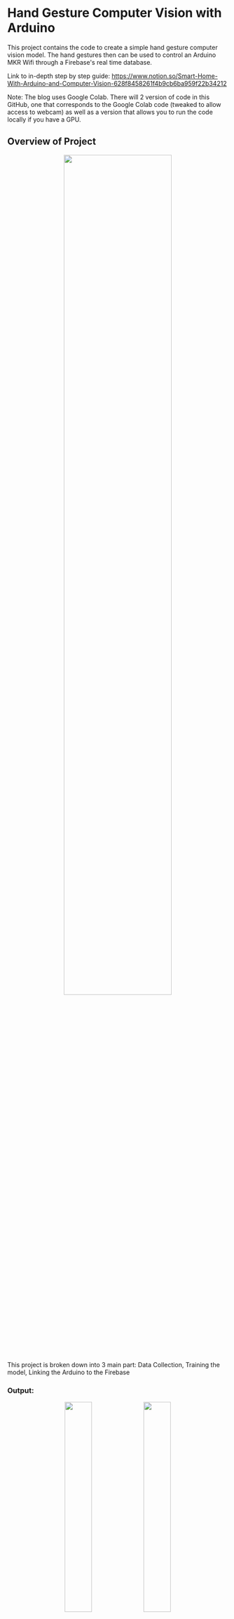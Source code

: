 # Hand Gesture Computer Vision with Arduino

This project contains the code to create a simple hand gesture computer vision model. The hand gestures then can be used to control an Arduino MKR Wifi through a Firebase's real time database.

Link to in-depth step by step guide: https://www.notion.so/Smart-Home-With-Arduino-and-Computer-Vision-628f8458261f4b9cb6ba959f22b34212

Note: The blog uses Google Colab. There will 2 version of code in this GitHub, one that corresponds to the Google Colab code (tweaked to allow access to webcam) as well as a version that allows you to run the code locally if you have a GPU.

## Overview of Project

<div align = "center">
  <img src="https://user-images.githubusercontent.com/51687528/236611878-5cd06a73-8268-463c-8e0f-48cd8a831a2a.png" width = 70%>
</div>

This project is broken down into 3 main part: Data Collection, Training the model, Linking the Arduino to the Firebase

### Output: 
<div float="left" align="center">
    <img src = "https://user-images.githubusercontent.com/51687528/236612154-597cce93-70c1-4e6e-a608-725a8dc7a04e.png" width=35%>
    <img src="https://user-images.githubusercontent.com/51687528/236612165-170014ca-31f3-47da-ba07-4b76884ed85d.png" width=35%>
</div>
<p align="center">
  <em> LED switches off when a fist is detected and LED switches on when a high five is detected </em>
</p>

-----
## Dependencies
For this project, install the following libraries with pip
```
pip install numpy
pip install opencv-python
pip install tensorflow
pip install keras
pip install matplotlib
```
-----
### Collecting the Dataset

## Data Collection

As we only want to recognise hand gestures, we do not want other dependencies such as the background to affect our data. Thus, a specific bounding box is drawn and masking will be applied to that bounding box to only collect the hand gestures.

<div float="left" align="center">
  <img src = "https://user-images.githubusercontent.com/51687528/236613036-564f7e4f-fe48-4514-bbcd-1b77055c9c73.png" width = 26.6%>
  <img src = "https://user-images.githubusercontent.com/51687528/236613042-f64e14f6-b373-4070-95a2-bb4e08aa80dd.png" width = 20%>
  <img src = "https://user-images.githubusercontent.com/51687528/236613047-eb44ce45-c2dd-424c-8c85-90bf65a833f9.png" width = 20%>
</div>
<p align="center">
  <em>First frame saves the background before it gets cropped according to the bounding box and grayscaled. This is our base background. </em>
</p>

<div float="left" align="center">
  <img src = "https://user-images.githubusercontent.com/51687528/236613053-7f7eab1e-8f1a-4e93-bb4f-959fc8956a1c.png" width= 25.3%>
  <img src = "https://user-images.githubusercontent.com/51687528/236613060-e95910aa-60ca-425e-a4e3-2a513c7c9560.png" width = 19%>
  <img src = "https://user-images.githubusercontent.com/51687528/236613066-597745b0-354d-4c12-a7e0-3c30968cb698.png" width = 19%>
  <img src = "https://user-images.githubusercontent.com/51687528/236613075-b5860883-fc68-4c1d-9755-53cda0f87c60.png" width = 19%>
</div>

<div float="left" align="center">
  <img src = "https://user-images.githubusercontent.com/51687528/236613087-b7c75384-05b4-4b15-bfbb-6a01bc94f624.png" width= 25.3%>
  <img src = "https://user-images.githubusercontent.com/51687528/236613090-daf17fdc-06d4-4b27-a58a-87cca4f40a3a.png" width = 19%>
  <img src = "https://user-images.githubusercontent.com/51687528/236613095-c66c4c12-7df0-4068-9966-167d7ca4345f.png" width = 19%>
  <img src = "https://user-images.githubusercontent.com/51687528/236613099-a839e042-2c8d-412b-bbb5-1951552cdd7c.png" width = 19%>
</div>

<p align="center">
  <em>Examples of how the masking works. The base background is masked, leaving just the hand gestures.</em>
</p>

### Function
`collect_dataset(directory)`: Function that takes in the directory to the folder that will save the dataset. Each folder should only contain ONE hand gesture. 

```
# How to use code
from Creating_Dataset import *

collect_dataset(directory)
```

Example of output:
<div align = "center">
  <img src="https://user-images.githubusercontent.com/51687528/236613141-40a4fda0-af6a-4414-bb4d-4e64573c8ff7.png" width = 70%>
</div>
<div>
  <p>      </p>
</div>

Repeat this for the other hand gestures:

<div float="left" align="center">
  <img src = "https://user-images.githubusercontent.com/51687528/236613156-785007fc-13e2-4523-95b0-e26e9a61e0a8.png" width= 12%>
  <img src = "https://user-images.githubusercontent.com/51687528/236613167-ec0c103c-e00a-4fc6-a98f-ba7096f4cd15.png" width = 12%>
  <img src = "https://user-images.githubusercontent.com/51687528/236613176-fd2caa49-7a00-4138-81db-e82de1a82919.png" width = 12%>
  <img src = "https://user-images.githubusercontent.com/51687528/236613194-83ee0517-8c6e-480a-8585-8cbeade864eb.png" width = 12%>
  <img src = "https://user-images.githubusercontent.com/51687528/236615804-fa9d6186-e0aa-4155-bd8e-d50fb39fdc4b.png" width = 12%>
  <img src = "https://user-images.githubusercontent.com/51687528/236613206-faadfb14-9750-4381-abdd-36f5d09f805d.png" width = 12%>
</div>
<p align="center">
  <em>Examples of dataset</em>
</p>

This will be your dataset for training your model. It is advised to look through the dataset and do some cleaning manually before moving on to the next step.
-----
## Data Augmentation

Data augmentation is important as it increases our model accuracy while also increasing our dataset size. I have chosen random rotation of -90° to 90° for our data augmentation as it covers the range where the hand direction could be in.

### Function
`random_rotation(image_list, angle, iter, path)`: Function that takes in the list of images, the angle that the image can rotate max, the number of data augmentation per image and the file path to save the augmented data.

Output:

<div float="left" align="center">
  <img src = "https://user-images.githubusercontent.com/51687528/236614602-cf61cce1-a5c5-4e7f-92b9-dcd4aa03921f.png" width= 20%>
  <img src = "https://user-images.githubusercontent.com/51687528/236614613-226412e3-7040-41d0-8143-ca666d1b3cdb.png" width = 20%>
  <img src = "https://user-images.githubusercontent.com/51687528/236614625-43ad2800-5cb6-4172-bb6b-6a5823c95d34.png" width = 20%>
  <img src = "https://user-images.githubusercontent.com/51687528/236614635-a9f64dc4-7350-4df4-b996-2c6f075973a7.png" width = 20%>
</div>
<p align="center">
  <em>Examples of data augmentation</em>
</p>
-----
## Training the model
Once we have our final dataset, it is time to train the model. We will be using a pre-trained VGG16 architecture as it is a model that has consistently performed well.

### Function
`preparing_dataset(filepath)`: Function that takes in the dataset filepath and creates the training and validation dataset

`visualise_dataset(train_ds)`: Function that takes in the training dataset and shows the first 9 images of the first batch, help visualises data

`train_model(train_ds, val_ds, model, batch_size, epochs, filepath)`: Function that takes in the training and validation dataset, the model that will train on this data and the specifics of the model training. Default batch_size and epochs is 32 and 15 respectively. The model will be trained on the dataset and best model (based on lowest loss) will be saved to the filepath.
-----
## Running the model and linking to Firebase

### Function
`Hand_gesture_recognition()`: Function that will constantly check the webcam. If a fist is detected, update the Firebase data to 0. If a high five is detected, update the Firebase data to 1.

Output:

<div float="left" align="center">
  <img src = "https://user-images.githubusercontent.com/51687528/236615631-791ea5d7-469b-4e00-84b3-359edc282f64.png" width= 30%>
  <img src = "https://user-images.githubusercontent.com/51687528/236615637-31fe3fb3-103b-4bb6-b70f-81080f75b74b.png" width = 50%>
</div>

-----
## Arduino
Create your Arudino Circuit based on the circuit diagram below and run the arduino code. 

<div align = "center">
  <img src="https://user-images.githubusercontent.com/51687528/236615576-db8a6e9a-d2b0-4ea8-b5e2-68d285e39c50.png" width = 70%>
</div>

The arduino code will constantly read the data in Firebase and on the LED if a 1 is detected or off the LED if a 0 is detected.






